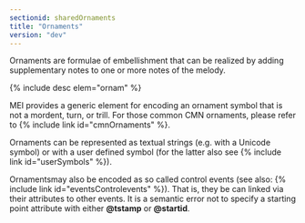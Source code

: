```yaml
---
sectionid: sharedOrnaments
title: "Ornaments"
version: "dev"
---
```


Ornaments are formulae of embellishment that can be realized by adding supplementary notes to one or more notes of the melody.

{% include desc elem="ornam" %}

MEI provides a generic element for encoding an ornament symbol that is not a mordent, turn, or trill. For those common CMN ornaments, please refer to {% include link id="cmnOrnaments" %}.

Ornaments can be represented as textual strings (e.g. with a Unicode symbol) or with a user defined symbol (for the latter also see {% include link id="userSymbols" %}).

Ornamentsmay also be encoded as so called control events (see also: {% include link id="eventsControlevents" %}). That is, they be can linked via their attributes to other events. It is a semantic error not to specify a starting point attribute with either **@tstamp** or **@startid**.
